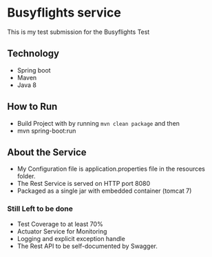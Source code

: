 # Busyflights service

This is my test submission for the Busyflights Test


## Technology

+ Spring boot
+ Maven
+ Java 8


## How to Run 

+  Build Project with by running ```mvn clean package```  and then
+  mvn spring-boot:run


## About the Service


+ My Configuration file is application.properties file in the resources folder.
+ The Rest Service is served on HTTP port 8080
+ Packaged as a single jar with embedded container (tomcat 7)



### Still Left to be done

+ Test Coverage to at least 70%
+ Actuator Service for Monitoring
+ Logging and explicit exception handle
+ The Rest API to be self-documented by Swagger. 








